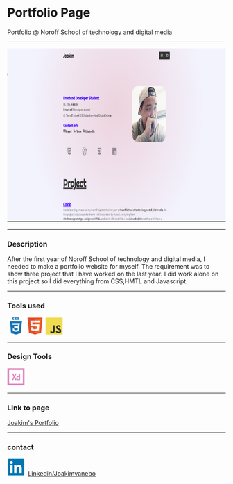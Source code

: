 <div>
  <h1> Portfolio Page </h1>
  <p> Portfolio @ Noroff School of technology and digital media </p>
 </div>
 
 ---

<div>
  <img src="https://github.com/Pjatte1337/Portfolio-1/blob/main/img/portfolio.png"width="1200" height="400"/> </img>
</div>

 ---
 
### Description
<p>
  After the first year of Noroff School of technology and digital media, I needed to make a portfolio website for myself.
  The requirement was to show three project that I have worked on the last year. 
  I did work alone on this project so I did everything from CSS,HMTL and Javascript. 
</p>

 ---

### Tools used
<div>
  <img src="https://github.com/devicons/devicon/blob/master/icons/css3/css3-plain-wordmark.svg"  title="CSS3" alt="CSS" width="40" height="40"/>
  <img src="https://github.com/devicons/devicon/blob/master/icons/html5/html5-original.svg" title="HTML5" alt="HTML" width="40" height="40"/>
  <img src="https://github.com/devicons/devicon/blob/master/icons/javascript/javascript-original.svg" title="JavaScript" alt="JS" width="40" height="40"/>
</div>

---

### Design Tools
<p>
  <img src="https://github.com/devicons/devicon/blob/master/icons/xd/xd-line.svg" title="XD" alt="XD" width="40" height="40"/>&nbsp;
</p>

---

### Link to page
<div>
  <a href="https://joakim-portfolio.netlify.app/"> Joakim's Portfolio </a>
</div>

---

### contact
<div>
  <img src="https://github.com/devicons/devicon/blob/master/icons/linkedin/linkedin-original.svg"title="HTML5" alt="HTML" width="40" height="40"/>&nbsp;
  <a href="https://www.linkedin.com/in/joakim-vanebo-93a64562/"> Linkedin/Joakimvanebo </a>
</div>
